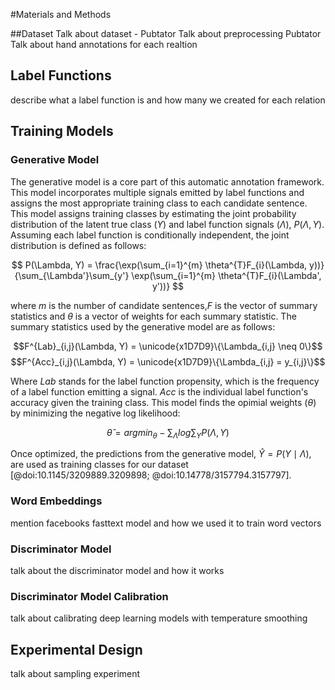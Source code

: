 #Materials and Methods

##Dataset
Talk about dataset - Pubtator
Talk about preprocessing Pubtator
Talk about hand annotations for each realtion

## Label Functions
describe what a label function is and how many we created for each relation

## Training Models
### Generative Model
The generative model is a core part of this automatic annotation framework.
This model incorporates multiple signals emitted by label functions and assigns the most appropriate training class to each candidate sentence.
This model assigns training classes by estimating the joint probability distribution of the latent true class ($Y$) and label function signals $(\Lambda$), $P(\Lambda, Y)$.
Assuming each label function is conditionally independent, the joint distribution is defined as follows:  

$$
P(\Lambda, Y) = \frac{\exp(\sum_{i=1}^{m} \theta^{T}F_{i}(\Lambda, y))}
{\sum_{\Lambda'}\sum_{y'} \exp(\sum_{i=1}^{m} \theta^{T}F_{i}(\Lambda', y'))}
$$  

where $m$ is the number of candidate sentences,$F$ is the vector of summary statistics and $\theta$ is a vector of weights for each summary statistic.
The summary statistics used by the generative model are as follows:  

$$F^{Lab}_{i,j}(\Lambda, Y) = \unicode{x1D7D9}\{\Lambda_{i,j} \neq 0\}$$
$$F^{Acc}_{i,j}(\Lambda, Y) = \unicode{x1D7D9}\{\Lambda_{i,j} = y_{i,j}\}$$   

Where *Lab* stands for the label function propensity, which is the frequency of a label function emitting a signal.
*Acc* is the individual label function's accuracy given the training class.
This model finds the opimial weights ($\theta$) by minimizing the negative log likelihood:

$$\hat{\theta} = argmin_{\theta} -\sum_{\Lambda} log \sum_{Y}P(\Lambda, Y)$$

Once optimized, the predictions from the generative model, $\hat{Y} = P(Y \mid \Lambda)$, are used as training classes for our dataset [@doi:10.1145/3209889.3209898; @doi:10.14778/3157794.3157797].

### Word Embeddings
mention facebooks fasttext model and how we used it to train word vectors
### Discriminator Model
talk about the discriminator model and how it works
### Discriminator Model Calibration
talk about calibrating deep learning models with temperature smoothing

## Experimental Design
talk about sampling experiment
